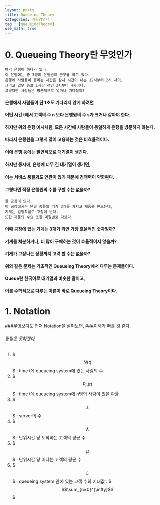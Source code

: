 ```yaml
---
layout: posts
title: Queueing Theory
categories: 계량경영학
tag : [queueingTheory]
use_math: true
---
```


# 0. Queueing Theory란 무엇인가
```
여기 은행이 하나가 있다.  
이 은행에는 총 3명의 은행원이 근무를 하고 있다.  
은행에 사람들이 몰리는 시간은 잠시 시간이 나는 12시부터 2시 사이,  
그리고 업무 종료 1시간 전인 3시부터 4시이다.  
그렇다면 사람들은 평균적으로 얼마나 기다릴까?  
```

#### 은행에서 사람들이 단 1초도 기다리지 않게 하려면  
#### 어떤 시간 t에서 고객의 수 n 보다 은행원의 수 s가 크거나 같아야 한다.  
#### 하지만 위의 은행 예시처럼, 모든 시간에 사람들이 동일하게 은행을 방문하지 않는다.  
#### 따라서 은행원을 그렇게 많이 고용하는 것은 비효율적이다.  
#### 이에 은행 등에는 필연적으로 대기열이 생긴다.  

#### 하지만 동시에, 은행에 너무 긴 대기열이 생기면,  
#### 이는 서비스 품질과도 연관이 있기 때문에 경쟁력이 약화된다.  
#### 그렇다면 적정 은행원의 수를 구할 수는 없을까?  

```
한 공장이 있다. 
이 공장에서는 단일 종류의 기계 3개를 가지고 제품을 만드는데,  
기계는 일정확률로 고장이 난다.  
또한 제품의 수요 또한 계절별로 다르다.  
```
#### 이때 공장에 있는 기계는 3개가 과연 가장 효율적인 숫자일까?  
#### 기계를 처분하거나, 더 많이 구매하는 것이 효율적이지 않을까?  
#### 기계가 고장나는 상황까지 고려 할 수는 없을까?  

#### 위와 같은 문제는 기초적인 Queueing Theory에서 다루는 문제들이다.  
#### Queue란 한국어로 대기열과 비슷한 말이고,  
#### 이를 수학적으로 다루는 이론이 바로 Queueing Theory이다.  

# 1. Notation 

###무엇보다도 먼저 Notation을 살펴보면, 
###이해가 빠를 것 같다. 
###### 장담은 못하겠다. 

1. $$$N(t)$$$ : time t에 queueing system에 있는 사람의 수
2. $$$P_n(t)$$$ : time t에 queueing system에 n명의 사람이 있을 확률
3. $$$s$$$ : server의 수 
4. $$$\lambda$$$ : 단위시간 당 도착하는 고객의 평균 수 
5. $$$\mu$$$ : 단위시간 당 떠나는 고객의 평균 수 
6. $$$L$$$ : queueing system 안에 있는 고객 수의 기대값 : $$$\sum_{n=0}^{\infty}$$$




